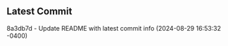 
## Latest Commit
8a3db7d - Update README with latest commit info (2024-08-29 16:53:32 -0400) <Yunxi-Zhou>
